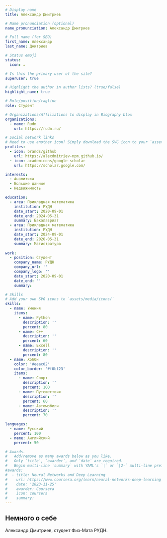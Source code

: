 ```yaml
---
# Display name
title: Александр Дмитриев

# Name pronunciation (optional)
name_pronunciation: Александр Дмитриев

# Full name (for SEO)
first_name: Александр
last_name: Дмитриев

# Status emoji
status:
  icon: ☕️

# Is this the primary user of the site?
superuser: true

# Highlight the author in author lists? (true/false)
highlight_name: true

# Role/position/tagline
role: Студент

# Organizations/Affiliations to display in Biography blox
organizations:
  - name: Rudn
    url: https://rudn.ru/

# Social network links
# Need to use another icon? Simply download the SVG icon to your `assets/media/icons/` folder.
profiles:
  - icon: brands/github
    url: https://alexdmitriev-npm.github.io/
  - icon: academicons/google-scholar
    url: https://scholar.google.com/

interests:
  - Аналитика
  - Большие данные
  - Недвижимость

education:
  - area: Прикладная математика
    institution: РУДН
    date_start: 2020-09-01
    date_end: 2024-05-31
    summary: Бакалавриат
  - area: Прикладная математика
    institution: РУДН
    date_start: 2024-09-01
    date_end: 2026-05-31
    summary: Магистратура
      
work:
  - position: Студент
    company_name: РУДН
    company_url: ''
    company_logo: ''
    date_start: 2020-09-01
    date_end: ''
    summary: 

# Skills
# Add your own SVG icons to `assets/media/icons/`
skills:
  - name: Умения
    items:
      - name: Python
        description: ''
        percent: 80
      - name: С++
        description: ''
        percent: 60
      - name: Excell
        description: ''
        percent: 80
  - name: Хобби
    color: '#eeac02'
    color_border: '#f0bf23'
    items:
      - name: Спорт
        description: ''
        percent: 100
      - name: Путешествия
        description: ''
        percent: 60
      - name: Автомобили
        description: ''
        percent: 70

languages:
  - name: Русский
    percent: 100
  - name: Английский
    percent: 50

# Awards.
#   Add/remove as many awards below as you like.
#   Only `title`, `awarder`, and `date` are required.
#   Begin multi-line `summary` with YAML's `|` or `|2-` multi-line prefix and indent 2 spaces below.
#awards:
#  - title: Neural Networks and Deep Learning
#    url: https://www.coursera.org/learn/neural-networks-deep-learning
#    date: '2023-11-25'
#    awarder: Coursera
#    icon: coursera
#    summary: 
---
```


## Немного о себе

Александр Дмитриев, студент Физ-Мата РУДН.

